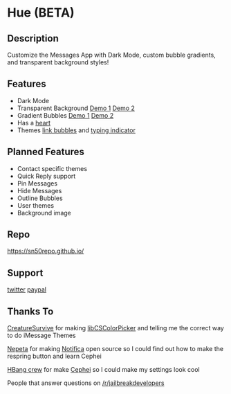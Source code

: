 # Hue (BETA)

## Description
Customize the Messages App with Dark Mode, custom bubble gradients, and transparent background styles!

## Features
* Dark Mode
* Transparent Background [Demo 1](https://i.imgur.com/BJQhXP7.jpg) [Demo 2](https://i.imgur.com/psQRa2Z.jpg)
* Gradient Bubbles [Demo 1](https://i.imgur.com/dH7c6gP.png) [Demo 2](https://i.imgur.com/dUmg1VY.png)
* Has a [heart](https://i.imgur.com/hMBOlNi.jpg)
* Themes [link bubbles](https://i.imgur.com/3Hq5GL5.png) and [typing indicator](https://i.imgur.com/83R2Pi2.jpg)

## Planned Features
* Contact specific themes
* Quick Reply support
* Pin Messages
* Hide Messages
* Outline Bubbles
* User themes
* Background image

## Repo
https://sn50repo.github.io/

## Support
[twitter](https://twitter.com/lilboipham)
[paypal](https://bit.ly/2FVyWNm)

## Thanks To
[CreatureSurvive](https://github.com/CreatureSurvive) for making [libCSColorPicker](https://github.com/CreatureSurvive/libCSColorPicker) and telling me the correct way to do iMessage Themes

[Nepeta](https://github.com/Nepeta) for making [Notifica](https://github.com/Nepeta/Notifica) open source so I could find out how to make the respring button and learn Cephei

[HBang crew](https://github.com/hbang) for make [Cephei](https://github.com/hbang/libcephei) so I could make my settings look cool

People that answer questions on [/r/jailbreakdevelopers](https://www.reddit.com/r/jailbreakdevelopers/)

